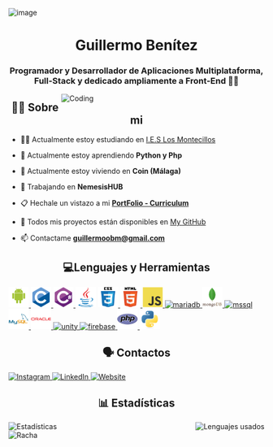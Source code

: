 ![image](https://user-images.githubusercontent.com/102023611/194344290-b6188b5f-806b-424c-be39-26d14b4385f1.png)
<div align="center">
  <h1>Guillermo Benítez</h1>
  <h3>Programador y Desarrollador de Aplicaciones Multiplataforma, Full-Stack y dedicado ampliamente a Front-End 👨‍💻</h3>
</div>
<img align="right" alt="Coding" width="400" src="https://cdn.discordapp.com/attachments/697417405982441572/1027597568638726144/servicios_administrativos.gif">
<h2 align="center">🙋‍♂️ Sobre mi</h2>

- 👨‍💻 Actualmente estoy estudiando en [I.E.S Los Montecillos](http://www.ieslosmontecillos.es/wp/)

- 🌱 Actualmente estoy aprendiendo **Python y Php**

- 📍 Actualmente estoy viviendo en **Coin (Málaga)**

- 💪 Trabajando en **NemesisHUB**

- 📋 Hechale un vistazo a mi **[PortFolio - Curriculum](https://guillermoobenitezz.github.io/)**

- 📂 Todos mis proyectos están disponibles en [My GitHub](https://github.com/GuillermooBenitezz?tab=repositories)

- 📫 Contactame **guillermoobm@gmail.com**


<h2 align="center">💻Lenguajes y Herramientas</h2>
<p align="left">
<a href="https://developer.android.com" target="_blank" rel="noreferrer"> <img src="https://raw.githubusercontent.com/devicons/devicon/master/icons/android/android-original-wordmark.svg" alt="android" width="40" height="40"/> </a> 
<a href="https://www.cprogramming.com/" target="_blank" rel="noreferrer"> <img src="https://raw.githubusercontent.com/devicons/devicon/master/icons/c/c-original.svg" alt="c" width="40" height="40"/> </a> 
<a href="https://www.w3schools.com/cs/" target="_blank" rel="noreferrer"> <img src="https://raw.githubusercontent.com/devicons/devicon/master/icons/csharp/csharp-original.svg" alt="csharp" width="40" height="40"/> </a>
<a href="https://www.java.com" target="_blank" rel="noreferrer"> <img src="https://raw.githubusercontent.com/devicons/devicon/master/icons/java/java-original.svg" alt="java" width="40" height="40"/></a>
<a href="https://www.w3schools.com/css/" target="_blank" rel="noreferrer"> <img src="https://raw.githubusercontent.com/devicons/devicon/master/icons/css3/css3-original-wordmark.svg" alt="css3" width="40" height="40"/> </a> 
<a href="https://www.w3.org/html/" target="_blank" rel="noreferrer"> <img src="https://raw.githubusercontent.com/devicons/devicon/master/icons/html5/html5-original-wordmark.svg" alt="html5" width="40" height="40"/> </a> 
<a href="https://developer.mozilla.org/en-US/docs/Web/JavaScript" target="_blank" rel="noreferrer"> <img src="https://raw.githubusercontent.com/devicons/devicon/master/icons/javascript/javascript-original.svg" alt="javascript" width="40" height="40"/> </a> 
<a href="https://mariadb.org/" target="_blank" rel="noreferrer"> <img src="https://www.vectorlogo.zone/logos/mariadb/mariadb-icon.svg" alt="mariadb" width="40" height="40"/> </a> 
<a href="https://www.mongodb.com/" target="_blank" rel="noreferrer"> <img src="https://raw.githubusercontent.com/devicons/devicon/master/icons/mongodb/mongodb-original-wordmark.svg" alt="mongodb" width="40" height="40"/> </a> 
<a href="https://www.microsoft.com/en-us/sql-server" target="_blank" rel="noreferrer"> <img src="https://www.svgrepo.com/show/303229/microsoft-sql-server-logo.svg" alt="mssql" width="40" height="40"/> </a> 
<a href="https://www.mysql.com/" target="_blank" rel="noreferrer"> <img src="https://raw.githubusercontent.com/devicons/devicon/master/icons/mysql/mysql-original-wordmark.svg" alt="mysql" width="40" height="40"/> </a> 
<a href="https://www.oracle.com/" target="_blank" rel="noreferrer"> <img src="https://raw.githubusercontent.com/devicons/devicon/master/icons/oracle/oracle-original.svg" alt="oracle" width="40" height="40"/> </a> 
<a href="https://unity.com/" target="_blank" rel="noreferrer"> <img src="https://www.vectorlogo.zone/logos/unity3d/unity3d-icon.svg" alt="unity" width="40" height="40"/> </a> 
<a href="https://firebase.google.com/" target="_blank" rel="noreferrer"> <img src="https://www.vectorlogo.zone/logos/firebase/firebase-icon.svg" alt="firebase" width="40" height="40"/> </a> <a href="https://www.php.net" target="_blank" rel="noreferrer"> <img src="https://raw.githubusercontent.com/devicons/devicon/master/icons/php/php-original.svg" alt="php" width="40" height="40"/> </a> <a href="https://www.python.org" target="_blank" rel="noreferrer"> <img src="https://raw.githubusercontent.com/devicons/devicon/master/icons/python/python-original.svg" alt="python" width="40" height="40"/> </a>
</p>



<!-- Contact section -->
<section>
  <h2 align="center">🗣️ Contactos</h2>
  <p>
    <a href="https://instagram.com/http.guillermoo" target="_blank">
      <img src="https://img.icons8.com/color/48/000000/instagram-new--v2.png" alt="Instagram" width="40" height="40"/>
    </a>
    <a href="https://www.linkedin.com/in/guillermo-ben%C3%ADtez-m%C3%A1rquez-703505267/" target="_blank">
      <img src="https://img.icons8.com/color/48/000000/linkedin.png" alt="LinkedIn" width="40" height="40"/>
    </a>
    <a href="https://guillermoobenitezz.github.io/" target="_blank">
      <img src="https://img.icons8.com/color/48/000000/domain.png" alt="Website" width="40" height="40"/>
    </a>
  </p>
</section>

<!-- Stats section -->
<section>
  <h2 align="center">📊 Estadísticas</h2>
  <div>
    <img align="left" src="https://github-readme-stats.vercel.app/api?username=guillermoobenitezz&show_icons=true&theme=dracula&count_private=true&hide_border=true&title_color=00aaff&text_color=02aebb" alt="Estadísticas"/>
  </div>
  <div>
    <img align="right" src="https://github-readme-stats.vercel.app/api/top-langs/?username=guillermoobenitezz&langs_count=8&layout=compact&hide_border=true&title_color=00aaff&text_color=02aebb" alt="Lenguajes usados"/>
  </div>
  <div style="clear:both;"></div>
  <div>
    <img src="https://github-readme-streak-stats.herokuapp.com/?user=guillermoobenitezz&theme=dark&hide_border=true&background=0d1117&stroke=00aaff&ring=02aebb&fire=02aebb" alt="Racha"/>
  </div>
</section>
